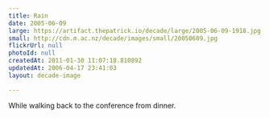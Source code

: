 ```yaml
---
title: Rain
date: 2005-06-09
large: https://artifact.thepatrick.io/decade/large/2005-06-09-1918.jpg
small: http://cdn.m.ac.nz/decade/images/small/20050609.jpg
flickrUrl: null
photoId: null
createdAt: 2011-01-30 11:07:18.810892
updatedAt: 2006-04-17 23:41:03
layout: decade-image

---
```

While walking back to the conference from dinner.
